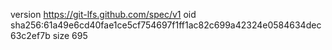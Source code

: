 version https://git-lfs.github.com/spec/v1
oid sha256:61a49e6cd40fae1ce5cf754697f1ff1ac82c699a42324e0584634dec63c2ef7b
size 695
